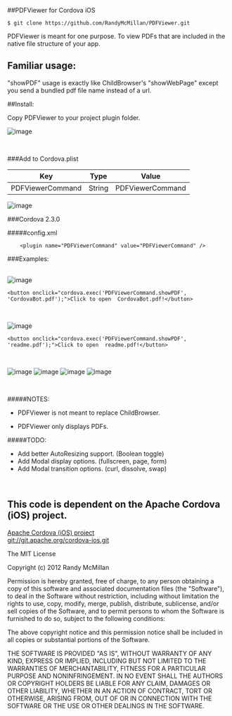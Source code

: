 ##PDFViewer for Cordova iOS

    $ git clone https://github.com/RandyMcMillan/PDFViewer.git

PDFViewer is meant for one purpose.  To view PDFs that are included in the native file structure of your app.

Familiar usage:   
---
"showPDF" usage is exactly like ChildBrowser's "showWebPage" except you send a bundled pdf file name instead of a url.

##Install:


Copy PDFViewer to your project plugin folder.

![image](https://raw.github.com/RandyMcMillan/PDFViewer/master/ScreenShot7.png)

<br>

###Add to Cordova.plist



| Key | Type | Value |
| ------------ | ------------- | ------------ |
| PDFViewerCommand | String  | PDFViewerCommand |


![image](https://raw.github.com/RandyMcMillan/PDFViewer/master/Cordova.plist.png)

###Cordova 2.3.0 

#####config.xml

        <plugin name="PDFViewerCommand" value="PDFViewerCommand" />


###Examples: <br><br>

![image](https://raw.github.com/RandyMcMillan/PDFViewer/master/ScreenShot.png)


    <button onclick="cordova.exec('PDFViewerCommand.showPDF', 'CordovaBot.pdf');">Click to open  CordovaBot.pdf!</button>


<br>

![image](https://raw.github.com/RandyMcMillan/PDFViewer/master/ScreenShot2.png)

    <button onclick="cordova.exec('PDFViewerCommand.showPDF', 'readme.pdf');">Click to open  readme.pdf!</button>




<br>

![image](https://raw.github.com/RandyMcMillan/PDFViewer/master/ScreenShot3.png)
![image](https://raw.github.com/RandyMcMillan/PDFViewer/master/ScreenShot4.png)
![image](https://raw.github.com/RandyMcMillan/PDFViewer/master/ScreenShot5.png)
![image](https://raw.github.com/RandyMcMillan/PDFViewer/master/ScreenShot6.png)

<br>



#####NOTES: 

* PDFViewer is not meant to replace ChildBrowser.

* PDFViewer only displays PDFs.

#####TODO: 

* Add better AutoResizing support. (Boolean toggle)
* Add Modal display options. (fullscreen, page, form)
* Add Modal transition options. (curl, dissolve, swap)

<br>

This code is dependent on the Apache Cordova (iOS) project. 
--
[Apache Cordova (iOS) project](http://cordova.apache.org)  
[git://git.apache.org/cordova-ios.git](git://git.apache.org/cordova-ios.git)  


The MIT License

Copyright (c) 2012 Randy McMillan

Permission is hereby granted, free of charge, to any person obtaining a copy of this software and associated documentation files (the "Software"), to deal in the Software without restriction, including without limitation the rights to use, copy, modify, merge, publish, distribute, sublicense, and/or sell copies of the Software, and to permit persons to whom the Software is furnished to do so, subject to the following conditions:

The above copyright notice and this permission notice shall be included in all copies or substantial portions of the Software.

THE SOFTWARE IS PROVIDED "AS IS", WITHOUT WARRANTY OF ANY KIND, EXPRESS OR IMPLIED, INCLUDING BUT NOT LIMITED TO THE WARRANTIES OF MERCHANTABILITY, FITNESS FOR A PARTICULAR PURPOSE AND NONINFRINGEMENT. IN NO EVENT SHALL THE AUTHORS OR COPYRIGHT HOLDERS BE LIABLE FOR ANY CLAIM, DAMAGES OR OTHER LIABILITY, WHETHER IN AN ACTION OF CONTRACT, TORT OR OTHERWISE, ARISING FROM, OUT OF OR IN CONNECTION WITH THE SOFTWARE OR THE USE OR OTHER DEALINGS IN THE SOFTWARE.
